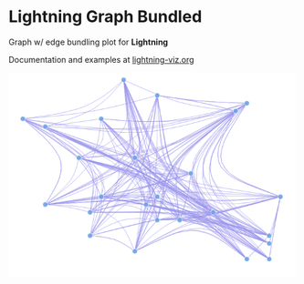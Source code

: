 # Lightning Graph Bundled

Graph w/ edge bundling plot for **Lightning**

Documentation and examples at [lightning-viz.org](http://lightning-viz.org/documentation)

[![graph-bundled](https://raw.githubusercontent.com/lightning-viz/lightning-default-index/master/images/graph-bundled.png)](https://github.com/lightning-viz/lightning-graph-bundled)